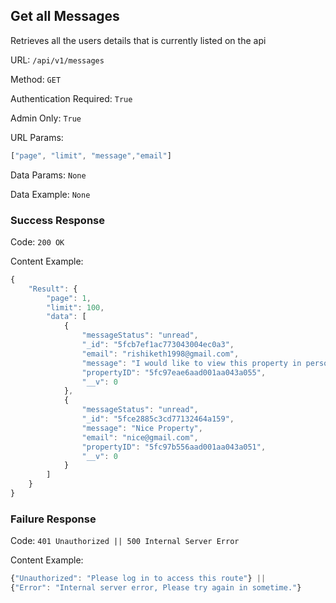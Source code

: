 ## Get all Messages

Retrieves all the users details that is currently listed on the api

URL: `/api/v1/messages`

Method: `GET`

Authentication Required: `True`

Admin Only: `True`

URL Params: 
``` javascript
["page", "limit", "message","email"]
```

Data Params: `None`

Data Example: `None`

### Success Response

Code: `200 OK`

Content Example:
```javascript
{
    "Result": {
        "page": 1,
        "limit": 100,
        "data": [
            {
                "messageStatus": "unread",
                "_id": "5fcb7ef1ac773043004ec0a3",
                "email": "rishiketh1998@gmail.com",
                "message": "I would like to view this property in person \n",
                "propertyID": "5fc97eae6aad001aa043a055",
                "__v": 0
            },
            {
                "messageStatus": "unread",
                "_id": "5fce2885c3cd77132464a159",
                "message": "Nice Property",
                "email": "nice@gmail.com",
                "propertyID": "5fc97b556aad001aa043a051",
                "__v": 0
            }
        ]
    }
}
```

### Failure Response

Code: `401 Unauthorized || 500 Internal Server Error`

Content Example:
 ```javascript
 {"Unauthorized": "Please log in to access this route"} || 
 {"Error": "Internal server error, Please try again in sometime."}
 ```
               



